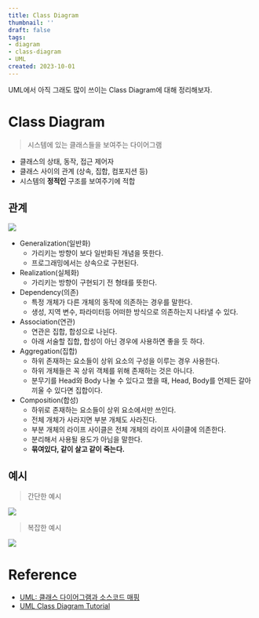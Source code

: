 ```yaml
---
title: Class Diagram
thumbnail: ''
draft: false
tags:
- diagram
- class-diagram
- UML
created: 2023-10-01
---
```


UML에서 아직 그래도 많이 쓰이는 Class Diagram에 대해 정리해보자.

# Class Diagram

 > 
 > 시스템에 있는 클래스들을 보여주는 다이어그램

* 클래스의 상태, 동작, 접근 제어자
* 클래스 사이의 관계 (상속, 집합, 컴포지션 등)
* 시스템의 **정적인** 구조를 보여주기에 적합

## 관계

![](TechTalks_18_ClassDiagram_0.png)

* Generalization(일반화)
  * 가리키는 방향이 보다 일반화된 개념을 뜻한다.
  * 프로그래밍에서는 상속으로 구현된다.
* Realization(실체화)
  * 가리키는 방향이 구현되기 전 형태를 뜻한다.
* Dependency(의존)
  * 특정 개체가 다른 개체의 동작에 의존하는 경우를 말한다.
  * 생성, 지역 변수, 파라미터등 어떠한 방식으로 의존하는지 나타낼 수 있다.
* Association(연관)
  * 연관은 집합, 합성으로 나뉜다.
  * 아래 서술할 집합, 합성이 아닌 경우에 사용하면 좋을 듯 하다.
* Aggregation(집합)
  * 하위 존재하는 요소들이 상위 요소의 구성을 이루는 경우 사용한다.
  * 하위 개체들은 꼭 상위 객체를 위해 존재하는 것은 아니다.
  * 분무기를 Head와 Body 나눌 수 있다고 했을 때, Head, Body를 언제든 갈아끼울 수 있다면 집합이다.
* Composition(합성)
  * 하위로 존재하는 요소들이 상위 요소에서만 쓰인다.
  * 전체 개체가 사라지면 부분 개체도 사라진다.
  * 부분 개체의 라이프 사이클은 전체 개체의 라이프 사이클에 의존한다.
  * 분리해서 사용될 용도가 아님을 말한다.
  * **묶여있다, 같이 살고 같이 죽는다.**

## 예시

 > 
 > 간단한 예시

![](TechTalks_18_ClassDiagram_1.png)

 > 
 > 복잡한 예시

![](TechTalks_18_ClassDiagram_2.png)

# Reference

* [UML: 클래스 다이어그램과 소스코드 매핑](https://www.nextree.co.kr/p6753/)
* [UML Class Diagram Tutorial](https://www.visual-paradigm.com/guide/uml-unified-modeling-language/uml-class-diagram-tutorial/)
